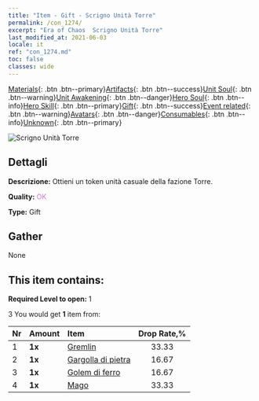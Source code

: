 ```yaml
---
title: "Item - Gift - Scrigno Unità Torre"
permalink: /con_1274/
excerpt: "Era of Chaos  Scrigno Unità Torre"
last_modified_at: 2021-06-03
locale: it
ref: "con_1274.md"
toc: false
classes: wide
---
```

 [Materials](/ItemsIT/){: .btn .btn--primary}[Artifacts](/ItemsIT/Artifacts/){: .btn .btn--success}[Unit Soul](/ItemsIT/UnitSoul/){: .btn .btn--warning}[Unit Awakening](/ItemsIT/UnitAwakening/){: .btn .btn--danger}[Hero Soul](/ItemsIT/HeroSoul/){: .btn .btn--info}[Hero Skill](/ItemsIT/HeroSkill/){: .btn .btn--primary}[Gift](/ItemsIT/Gift/){: .btn .btn--success}[Event related](/ItemsIT/Events/){: .btn .btn--warning}[Avatars](/ItemsIT/Avatars/){: .btn .btn--danger}[Consumables](/ItemsIT/Consumables/){: .btn .btn--info}[Unknown](/ItemsIT/Unknown/){: .btn .btn--primary}

 ![Scrigno Unità Torre](/images/t/i_904006.png)

## Dettagli
 **Descrizione:** Ottieni un token unità casuale della fazione Torre.

 **Quality:** <span style="color: #DA70D6">OK</span>

 **Type:** Gift

## Gather

  None

## This item contains:

 **Required Level to open:** 1

 3 You would get **1** item  from:

  | Nr | Amount |     Item    | Drop Rate,% |
  |:---|:-------|:------------|:---------:|
  | 1 |  **1x** | [Gremlin](/ItemsIT/unt_235/) | 33.33 | 
  | 2 |  **1x** | [Gargolla di pietra](/ItemsIT/unt_236/) | 16.67 | 
  | 3 |  **1x** | [Golem di ferro](/ItemsIT/unt_237/) | 16.67 | 
  | 4 |  **1x** | [Mago](/ItemsIT/unt_238/) | 33.33 | 

